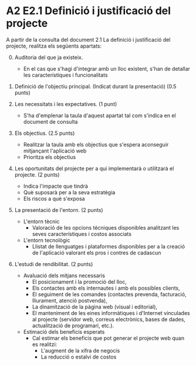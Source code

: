 # A2 E2.1 Definició i justificació del projecte

A partir de la consulta del document 2.1 La definició i justificació del projecte, realitza els següents apartats:

0. Auditoria del que ja existeix.
    - En el cas que s'hagi d'integrar amb un lloc existent, s'han de detallar les característiques i funcionalitats
1. Definició de l'objectiu principal. (Indicat durant la presentació) (0.5 punts)

2. Les necessitats i les expectatives. (1 punt)
    - S'ha d'emplenar la taula d'aquest apartat tal com s'indica en el document de consulta
3. Els objectius. (2.5 punts)
    - Realitzar la taula amb els objectius que s'espera aconseguir mitjançant l'aplicació web
    - Prioritza els objectius
4. Les oportunitats del projecte per a qui implementarà o utilitzarà el projecte. (2 punts)
    - Indica l'impacte que tindrà 
    - Què suposarà per a la seva estratègia
    - Els riscos a què s'exposa
5. La presentació de l'entorn. (2 punts)
    - L'entorn tècnic
        - Valoració de les opcions técniques disponibles analitzant les seves característiques i costos associats
    - L'entorn tecnològic
        - Llistat de llenguatges i plataformes disponibles per a la creació de l'aplicació valorant els pros i contres de cadascun
6. L'estudi de rendibilitat. (2 punts)
    - Avaluació dels mitjans necessaris
        - El posicionament i la promoció del lloc,
        - Els contactes amb els internautes i amb els possibles clients, 
        - El seguiment de les comandes (contactes prevenda, facturació, lliurament, atenció postvenda), 
        - La dinamització de la pàgina web (visual i editorial), 
        - El manteniment de les eines informàtiques i d'Internet vinculades al projecte (servidor web, correus electrònics, bases de dades, actualització de programari, etc.).
    - Estimació dels beneficis esperats
        - Cal estimar els beneficis que pot generar el projecte web quan es realitzi: 
            - L'augment de la xifra de negocis 
            - La reducció o estalvi de costos
